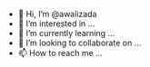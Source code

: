 - 👋 Hi, I’m @awalizada
- 👀 I’m interested in ...
- 🌱 I’m currently learning ...
- 💞️ I’m looking to collaborate on ...
- 📫 How to reach me ...

<!---
awalizada/awalizada is a ✨ special ✨ repository because its `README.md` (this file) appears on your GitHub profile.
You can click the Preview link to take a look at your changes.
--->

